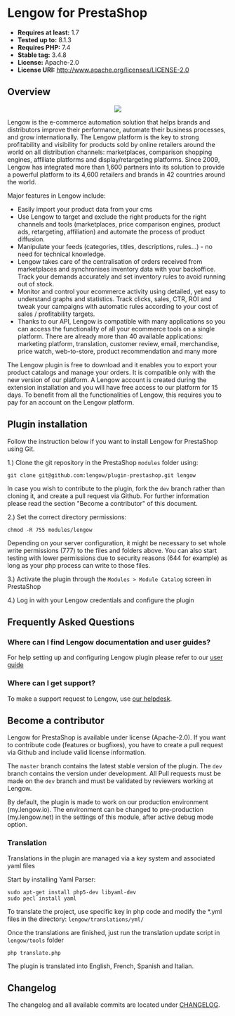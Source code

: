 # Lengow for PrestaShop

- **Requires at least:** 1.7
- **Tested up to:** 8.1.3
- **Requires PHP:** 7.4
- **Stable tag:** 3.4.8
- **License:** Apache-2.0
- **License URI:** http://www.apache.org/licenses/LICENSE-2.0

## Overview

<p align="center">
  <img src="https://my.lengow.io/images/pages/launching/orders.png">
</p>

Lengow is the e-commerce automation solution that helps brands and distributors improve their performance, automate their business processes, and grow internationally. The Lengow platform is the key to strong profitability and visibility for products sold by online retailers around the world on all distribution channels: marketplaces, comparison shopping engines, affiliate platforms and display/retargeting platforms. Since 2009, Lengow has integrated more than 1,600 partners into its solution to provide a powerful platform to its 4,600 retailers and brands in 42 countries around the world.

Major features in Lengow include:

- Easily import your product data from your cms
- Use Lengow to target and exclude the right products for the right channels and tools (marketplaces, price comparison engines, product ads, retargeting, affiliation) and automate the process of product diffusion.
- Manipulate your feeds (categories, titles, descriptions, rules…) - no need for technical knowledge.
- Lengow takes care of the centralisation of orders received from marketplaces and synchronises inventory data with your backoffice. Track your demands accurately and set inventory rules to avoid running out of stock.
- Monitor and control your ecommerce activity using detailed, yet easy to understand graphs and statistics. Track clicks, sales, CTR, ROI and tweak your campaigns with automatic rules according to your cost of sales / profitability targets.
- Thanks to our API, Lengow is compatible with many applications so you can access the functionality of all your ecommerce tools on a single platform. There are already more than 40 available applications: marketing platform, translation, customer review, email, merchandise, price watch, web-to-store, product recommendation and many more

The Lengow plugin is free to download and it enables you to export your product catalogs and manage your orders. It is compatible only with the new version of our platform.
A Lengow account is created during the extension installation and you will have free access to our platform for 15 days. To benefit from all the functionalities of Lengow, this requires you to pay for an account on the Lengow platform.

## Plugin installation

Follow the instruction below if you want to install Lengow for PrestaShop using Git.

1.) Clone the git repository in the PrestaShop `modules` folder using:

    git clone git@github.com:lengow/plugin-prestashop.git lengow

In case you wish to contribute to the plugin, fork the `dev` branch rather than cloning it, and create a pull request via Github. For further information please read the section "Become a contributor" of this document.

2.) Set the correct directory permissions:

    chmod -R 755 modules/lengow

Depending on your server configuration, it might be necessary to set whole write permissions (777) to the files and folders above.
You can also start testing with lower permissions due to security reasons (644 for example) as long as your php process can write to those files.

3.) Activate the plugin through the `Modules > Module Catalog` screen in PrestaShop

4.) Log in with your Lengow credentials and configure the plugin

## Frequently Asked Questions

### Where can I find Lengow documentation and user guides?

For help setting up and configuring Lengow plugin please refer to our [user guide](https://help.lengow.com/hc/en-us/articles/8951287563164-PrestaShop-Set-up-the-Plugin)

### Where can I get support?

To make a support request to Lengow, use [our helpdesk](https://help.lengow.com/hc/en-us/requests/new).


## Become a contributor

Lengow for PrestaShop is available under license (Apache-2.0). If you want to contribute code (features or bugfixes), you have to create a pull request via Github and include valid license information.

The `master` branch contains the latest stable version of the plugin. The `dev` branch contains the version under development.
All Pull requests must be made on the `dev` branch and must be validated by reviewers working at Lengow.

By default, the plugin is made to work on our production environment (my.lengow.io).
The environment can be changed to pre-production (my.lengow.net) in the settings of this module, after active debug mode option.

### Translation

Translations in the plugin are managed via a key system and associated yaml files

Start by installing Yaml Parser:

    sudo apt-get install php5-dev libyaml-dev
    sudo pecl install yaml

To translate the project, use specific key in php code and modify the *.yml files in the directory: `lengow/translations/yml/`

Once the translations are finished, just run the translation update script in `lengow/tools` folder

    php translate.php

The plugin is translated into English, French, Spanish and Italian.

## Changelog

The changelog and all available commits are located under [CHANGELOG](CHANGELOG).
